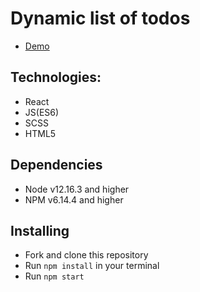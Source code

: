 # Dynamic list of todos

- [Demo](https://ztx25.github.io/Demo_react_dynamic-list-of-todos/) 

## Technologies:
* React
* JS(ES6)
* SCSS
* HTML5

## Dependencies
* Node v12.16.3 and higher
* NPM v6.14.4 and higher

## Installing
* Fork and clone this repository
* Run `npm install` in your terminal
* Run `npm start`


